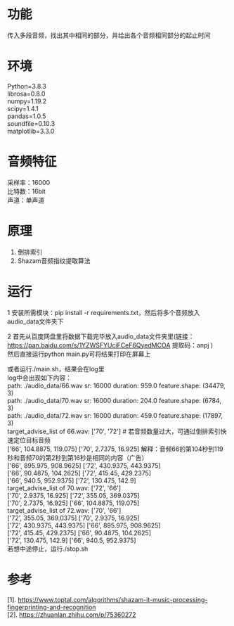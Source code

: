 ﻿# 功能
传入多段音频，找出其中相同的部分，并给出各个音频相同部分的起止时间

# 环境
Python=3.8.3  
librosa=0.8.0  
numpy=1.19.2  
scipy=1.4.1  
pandas=1.0.5  
soundfile=0.10.3  
matplotlib=3.3.0  

# 音频特征
采样率：16000  
比特数：16bit  
声道：单声道  

# 原理
1. 倒排索引  
2. Shazam音频指纹提取算法  

# 运行

1 安装所需模块：pip install -r requirements.txt，然后将多个音频放入audio_data文件夹下  

2 首先从百度网盘里将数据下载完毕放入audio_data文件夹里(链接：https://pan.baidu.com/s/1YZWSFYUciFCeF6QyedMCOA 
提取码：anpj )  
然后直接运行python main.py可将结果打印在屏幕上  

或者运行./main.sh，结果会在log里  
log中会出现如下内容：  
path: ./audio_data/66.wav  sr: 16000  duration: 959.0  feature.shape: (34479, 3)  
path: ./audio_data/70.wav  sr: 16000  duration: 204.0  feature.shape: (6784, 3)  
path: ./audio_data/72.wav  sr: 16000  duration: 459.0  feature.shape: (17897, 3)  
target_advise_list of 66.wav: ['70', '72'] # 若音频数量过大，可通过倒排索引快速定位目标音频  
['66', 104.8875, 119.075] ['70', 2.7375, 16.925] 解释：音频66的第104秒到119秒和音频70的第2秒到第16秒是相同的内容（广告）  
['66', 895.975, 908.9625] ['72', 430.9375, 443.9375]  
['66', 90.4875, 104.2625] ['72', 415.45, 429.2375]  
['66', 940.5, 952.9375] ['72', 130.475, 142.9]  
target_advise_list of 70.wav: ['72', '66']  
['70', 2.9375, 16.925] ['72', 355.05, 369.0375]  
['70', 2.7375, 16.925] ['66', 104.8875, 119.075]  
target_advise_list of 72.wav: ['70', '66']  
['72', 355.05, 369.0375] ['70', 2.9375, 16.925]  
['72', 430.9375, 443.9375] ['66', 895.975, 908.9625]  
['72', 415.45, 429.2375] ['66', 90.4875, 104.2625]  
['72', 130.475, 142.9] ['66', 940.5, 952.9375]  
若想中途停止，运行./stop.sh  

# 参考
[1]. https://www.toptal.com/algorithms/shazam-it-music-processing-fingerprinting-and-recognition  
[2]. https://zhuanlan.zhihu.com/p/75360272  